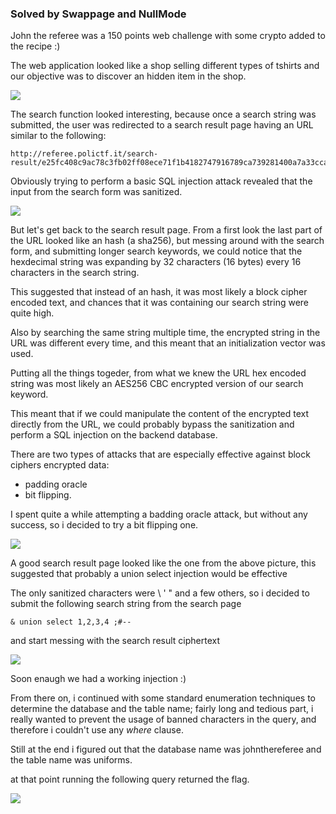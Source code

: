 ### Solved by Swappage and NullMode

John the referee was a 150 points web challenge with some crypto added to the recipe :)

The web application looked like a shop selling different types of tshirts and our objective was to discover an hidden item in the shop.

<!-- more -->

![](/images/2015/polictf/john_the_referee/index.png)

The search function looked interesting, because once a search string was submitted, the user was redirected to a search result page having an URL similar to the following:

    http://referee.polictf.it/search-result/e25fc408c9ac78c3fb02ff08ece71f1b4182747916789ca739281400a7a33cca

Obviously trying to perform a basic SQL injection attack revealed that the input from the search form was sanitized.

![](/images/2015/polictf/john_the_referee/sanitized.png)

But let's get back to the search result page.
From a first look the last part of the URL looked like an hash (a sha256), but messing around with the search form, and submitting longer search keywords, we could notice that the hexdecimal string was expanding by 32 characters (16 bytes) every 16 characters in the search string.

This suggested that instead of an hash, it was most likely a block cipher encoded text, and chances that it was containing our search string were quite high.

Also by searching the same string multiple time, the encrypted string in the URL was different every time, and this meant that an initialization vector was used.

Putting all the things togeder, from what we knew the URL hex encoded string was most likely an AES256 CBC encrypted version of our search keyword.

This meant that if we could manipulate the content of the encrypted text directly from the URL, we could probably bypass the sanitization and perform a SQL injection on the backend database.

There are two types of attacks that are especially effective against block ciphers encrypted data:

- padding oracle
- bit flipping.

I spent quite a while attempting a badding oracle attack, but without any success, so i decided to try a bit flipping one.

![](/images/2015/polictf/john_the_referee/goodresult.png)

A good search result page looked like the one from the above picture, this suggested that probably a union select injection would be effective

The only sanitized characters were \ ' " and a few others, so i decided to submit the following search string from the search page

    & union select 1,2,3,4 ;#--

and start messing with the search result ciphertext

![](/images/2015/polictf/john_the_referee/union_inject.png)

Soon enaugh we had a working injection :)

From there on, i continued with some standard enumeration techniques to determine the database and the table name; fairly long and tedious part, i really wanted to prevent the usage of banned characters in the query, and therefore i couldn't use any *where* clause.

Still at the end i figured out that the database name was johnthereferee and the table name was uniforms.

at that point running the following query returned the flag.

![](/images/2015/polictf/john_the_referee/flag.png)

